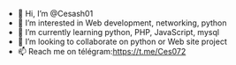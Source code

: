 - 👋 Hi, I’m @Cesash01
- 👀 I’m interested in Web development, networking, python 
- 🌱 I’m currently learning python, PHP, JavaScript, mysql
- 💞️ I’m looking to collaborate on python or Web site project 
- 📫 Reach me on télégram:https://t.me/Ces072 

<!---
Cesash01/Cesash01 is a ✨ special ✨ repository because its `README.md` (this file) appears on your GitHub profile.
You can click the Preview link to take a look at your changes.
--->
